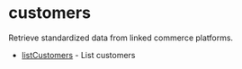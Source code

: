 # customers

Retrieve standardized data from linked commerce platforms.


* [listCustomers](listcustomers.md) - List customers